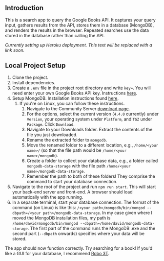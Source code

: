 ## Introduction

This is a search app to query the Google Books API. It captures your query input, gathers results from the API, stores them in a database (MongoDB), and renders the results in the browser. Repeated searches use the data stored in the database rather than calling the API.

_Currently setting up Heroku deployment. This text will be replaced with a link soon._

## Local Project Setup

1. Clone the project.
2. Install dependencies.
3. Create a `.env` file in the project root directory and write `key=`. You will need enter your own Google Books API key. Instructions [here](https://developers.google.com/books/docs/v1/using#APIKey).
4. Setup MongoDB. Installation instructions found [here](https://docs.mongodb.com/guides/server/install/).
   1. If you're on Linux, you can follow these instructions.
      1. Navigate to the Community Server [download page](https://www.mongodb.com/try/download/community).
      2. For the options, select the current version (`4.4.0` currently) under `Version`, your operating system under `Platform`, and `TGZ` under `Package`. Click `Download`.
      3. Navigate to your Downloads folder. Extract the contents of the file you just downloaded.
      4. Rename the extracted folder to `mongodb`.
      5. Move the renamed folder to a different location, e.g., `/home/<your name>/` (so that the file path would be `/home/<your name>/mongodb`).
      6. Create a folder to collect your database data, e.g., a folder called `mongodb-data-storage` with the file path `/home/<your name>/mongodb-data-storage`.
      7. Remember the path to both of these folders! They comprise the command to start your database connection.
5. Navigate to the root of the project and run `npm run start`. This will start your back-end server and front-end. A browser should load automatically with the app running.
6. In a separate terminal, start your database connection. The format of the command (on Linux) is like this: `/<your path>/mongodb/bin/mongod --dbpath=/<your path>/mongodb-data-storage`. In my case given where I moved the MongoDB installation files, my path is `/home/david/mongodb/bin/mongod --dbpath=/home/david/mongodb-data-storage`. The first part of the command runs the MongoDB .exe and the second part (`--dbpath` onwards) specifies where your data will be stored.

The app should now function correctly. Try searching for a book! If you'd like a GUI for your database, I recommend [Robo 3T](https://robomongo.org/).
